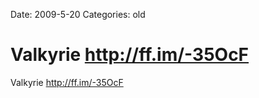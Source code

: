 Date: 2009-5-20
Categories: old

# Valkyrie http://ff.im/-35OcF

Valkyrie <a href="http://ff.im/-35OcF" rel="nofollow">http://ff.im/-35OcF</a>
